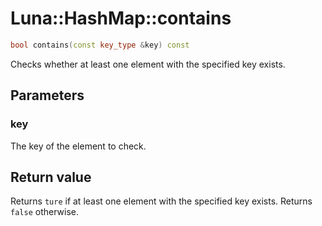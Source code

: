 # Luna::HashMap::contains

```c++
bool contains(const key_type &key) const
```

Checks whether at least one element with the specified key exists. 



## Parameters
### key
The key of the element to check. 

## Return value
Returns `ture` if at least one element with the specified key exists. Returns `false` otherwise. 

